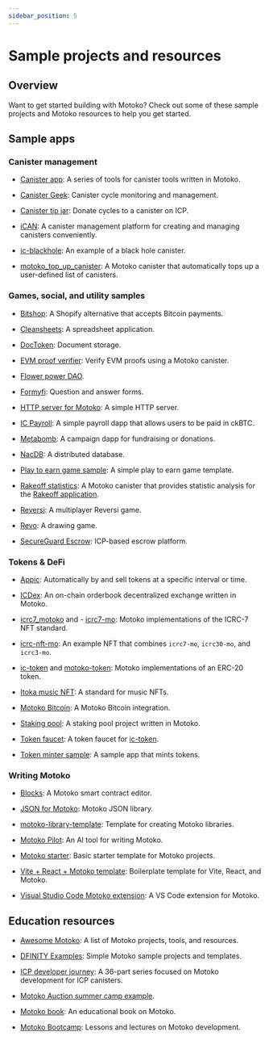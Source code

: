 ```yaml
---
sidebar_position: 5
---
```


# Sample projects and resources

## Overview

Want to get started building with Motoko? Check out some of these sample projects and Motoko resources to help you get started.

## Sample apps

### Canister management

- [Canister app](https://github.com/canister-app): A series of tools for canister tools written in Motoko.

- [Canister Geek](https://github.com/usergeek/canistergeek-ic-motoko): Canister cycle monitoring and management.

- [Canister tip jar](https://github.com/ninegua/tipjar): Donate cycles to a canister on ICP.

- [iCAN](https://github.com/PrimLabs/iCAN): A canister management platform for creating and managing canisters conveniently.

- [ic-blackhole](https://github.com/ninegua/ic-blackhole): An example of a black hole canister.

- [motoko_top_up_canister](https://github.com/ORIGYN-SA/motoko_top_up_canister): A Motoko canister that automatically tops up a user-defined list of canisters.

### Games, social, and utility samples

- [Bitshop](https://github.com/lukasvozda/bitshop): A Shopify alternative that accepts Bitcoin payments.

- [Cleansheets](https://github.com/matthewhammer/cleansheets): A spreadsheet application.

- [DocToken](https://github.com/ava-vs/doctoken): Document storage.

- [EVM proof verifier](https://github.com/horizonx-tech/evm-proof-verifier-motoko): Verify EVM proofs using a Motoko canister.

- [Flower power DAO](https://github.com/flowerpowerdao/power-equalizer-v3).

- [Formyfi](https://github.com/Talentum-id/formify): Question and answer forms.

- [HTTP server for Motoko](https://github.com/krpeacock/server): A simple HTTP server.

- [IC Payroll](https://github.com/cosmasken/ic-payroll): A simple payroll dapp that allows users to be paid in ckBTC.

- [Metabomb](https://github.com/av1ctor/metamob): A campaign dapp for fundraising or donations.

- [NacDB](https://github.com/vporton/NacDB): A distributed database.

- [Play to earn game sample](https://github.com/therealbryanho/IC-Code-Sample-Unity-Play-to-Earn-Game): A simple play to earn game template.

- [Rakeoff statistics](https://github.com/rakeoff-labs/rakeoff_statistics): A Motoko canister that provides statistic analysis for the [Rakeoff application](https://app.rakeoff.io/).

- [Reversi](https://github.com/ninegua/reversi): A multiplayer Reversi game.

- [Revo](https://github.com/DepartureLabsIC/revo): A drawing game.

- [SecureGuard Escrow](https://github.com/bix-tech/secure-guard-escrow): ICP-based escrow platform.

### Tokens & DeFi

- [Appic](https://github.com/Appic-Solutions/Auto_Investment): Automatically by and sell tokens at a specific interval or time.

- [ICDex](https://github.com/iclighthouse/ICDex): An on-chain orderbook decentralized exchange written in Motoko.

- [icrc7_motoko](https://github.com/noku-team/icrc7_motoko) and - [icrc7-mo](https://github.com/PanIndustrial-Org/icrc7.mo): Motoko implementations of the ICRC-7 NFT standard.

- [icrc-nft-mo](https://github.com/PanIndustrial-Org/icrc_nft.mo): An example NFT that combines `icrc7-mo`, `icrc30-mo`, and `icrc3-mo`.

- [ic-token](https://github.com/rocklabs-io/ic-token) and [motoko-token](https://github.com/enzoh/motoko-token): Motoko implementations of an ERC-20 token.

- [Itoka music NFT](https://github.com/Itoka-DAO/itoka-music-nft-standard): A standard for music NFTs.

- [Motoko Bitcoin](https://github.com/tgalal/motoko-bitcoin): A Motoko Bitcoin integration.

- [Staking pool](https://github.com/ICTO-Labs/staking-pool): A staking pool project written in Motoko.

- [Token faucet](https://github.com/rocklabs-io/token-faucet): A token faucet for [ic-token](https://github.com/rocklabs-io/ic-token).

- [Token minter sample](https://github.com/icpipeline-framework/mbt): A sample app that mints tokens.

### Writing Motoko

- [Blocks](https://blocks-editor.github.io/blocks/): A Motoko smart contract editor.

- [JSON for Motoko](https://github.com/aviate-labs/json.mo): Motoko JSON library.

- [motoko-library-template](https://github.com/kritzcreek/motoko-library-template): Template for creating Motoko libraries.

- [Motoko Pilot](https://d7dm6-sqaaa-aaaag-qcgma-cai.icp0.io/): An AI tool for writing Motoko.

- [Motoko starter](https://github.com/motoko-bootcamp/motoko-starter): Basic starter template for Motoko projects.

- [Vite + React + Motoko template](https://github.com/rvanasa/vite-react-motoko): Boilerplate template for Vite, React, and Motoko.

- [Visual Studio Code Motoko extension](https://github.com/dfinity/vscode-motoko): A VS Code extension for Motoko.


## Education resources

- [Awesome Motoko](https://github.com/ic123-xyz/awesome-motoko): A list of Motoko projects, tools, and resources.

- [DFINITY Examples](https://github.com/dfinity/examples/tree/master/motoko): Simple Motoko sample projects and templates.

- [ICP developer journey](https://internetcomputer.org/docs/current/tutorials/developer-journey/): A 36-part series focused on Motoko development for ICP canisters.

- [Motoko Auction summer camp example](https://github.com/luc-blaeser/auction).

- [Motoko book](https://github.com/Web3NL/motoko-book): An educational book on Motoko.

- [Motoko Bootcamp](https://github.com/motoko-bootcamp/education): Lessons and lectures on Motoko development.
